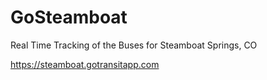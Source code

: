 # GoSteamboat

Real Time Tracking of the Buses for Steamboat Springs, CO

https://steamboat.gotransitapp.com
